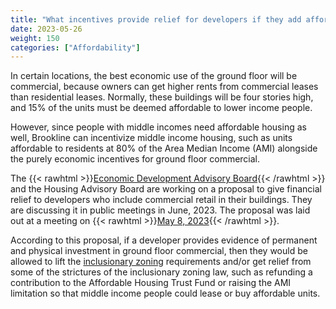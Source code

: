 ```yaml
---
title: "What incentives provide relief for developers if they add affordable housing to their buildings?"
date: 2023-05-26
weight: 150
categories: ["Affordability"]
---
```

In certain locations, the best economic use of the ground floor will be commercial, because owners can get higher rents from commercial leases than residential leases. 
Normally, these buildings will be four stories high, and 15% of the units must be deemed affordable to lower income people.

However, since people with middle incomes need affordable housing as well, Brookline can incentivize middle income housing, such as units affordable to residents at 80% of the Area Median Income (AMI) alongside the purely economic incentives for ground floor commercial.

The {{< rawhtml >}}<a href="https://www.brooklinema.gov/493/Economic-Development-Advisory-Board" target="_new">Economic Development Advisory Board</a>{{< /rawhtml >}} and the Housing Advisory Board are working on a proposal to give financial relief to developers who include commercial retail in their buildings. They are discussing it in public meetings in June, 2023. The proposal was laid out at a meeting on {{< rawhtml >}}<a href="https://www.brooklinema.gov/DocumentCenter/View/41475/EDAB-0508-2023" target="_new">May 8, 2023</a>{{< /rawhtml >}}.

According to this proposal, if a developer provides evidence of permanent and physical investment in ground floor commercial, then they would be allowed to lift the [inclusionary zoning](/posts/inclusionary-zoning) requirements and/or get relief from some of the strictures of the inclusionary zoning law, such as refunding a contribution to the Affordable Housing Trust Fund or raising the AMI limitation so that middle income people could lease or buy affordable units.